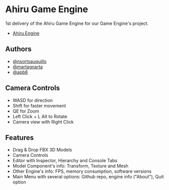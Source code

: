 # Ahiru Game Engine

1st delivery of the Ahiru Game Engine for our Game Engine's project.

- [Ahiru Engine](https://github.com/kuroi-ahiru/ahiru-engine)

## Authors

- [@nsortsauquillo](https://www.github.com/nsortsauquillo)
- [@martagnarta](https://www.github.com/martagnarta)
- [@apb8](https://www.github.com/apb8)

## Camera Controls
- WASD for direction
- Shift for faster movement
- QE for Zoom
- Left Click + L Alt to Rotate
- Camera view with Right Click

## Features

- Drag & Drop FBX 3D Models
- Camera Controls
- Editor with Inspector, Hierarchy and Console Tabs
- Model Component's info: Transform, Texture and Mesh
- Other Engine's info: FPS, memory consumption, software versions
- Main Menu with several options: Github repo, engine info ("About"), Quit option
